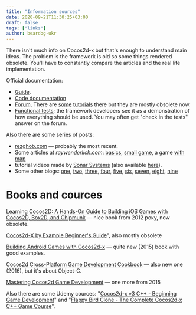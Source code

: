 ```yaml
---
title: "Information sources"
date: 2020-09-21T11:30:25+03:00
draft: false
tags: ["links"]
author: beardog-ukr
---
```


There isn't much info on Cocos2d-x but that's enough to understand main ideas. The problem is the framework is old so some things rendered obsolete. You'll have to constantly compare the articles and the real life implementation.

<!--more-->
Official documentation:
* [Guide](https://docs.cocos2d-x.org/cocos2d-x/v4/en/).
* [Code documentation](https://docs.cocos2d-x.org/api-ref/cplusplus/v4x/)
* [Forum](https://discuss.cocos2d-x.org/), There are [some](https://discuss.cocos2d-x.org/t/cocos3-0-tutorial-game-catchme/14258) [tutorials](https://discuss.cocos2d-x.org/t/tutorials-collection-from-this-forum/14567) there but they are mostly obsolete now.
* [Functional tests](https://github.com/cocos2d/cocos2d-x/tree/v4/tests/cpp-tests/Classes); the framework developers see it as a demonstration of how everything should be used. You may often get "check in the tests" answer on the forum.

Also there are some series of posts:

* [rezghob.com](https://rezghob.com/category/rts/) — probably the most recent.
* Some articles at _raywenderlich.com_: [basics](https://www.raywenderlich.com/1848-cocos2d-x-tutorial-for-beginners), [small game](https://www.raywenderlich.com/2728-cocos2d-x-tutorial-for-ios-and-android-space-game), a game [with map](https://www.raywenderlich.com/2684-cocos2d-x-tile-map-tutorial-part-1)
* tutorial videos made by [Sonar Systems](https://www.youtube.com/playlist?list=PLRtjMdoYXLf4od_bOKN3WjAPr7snPXzoe) (also available [here](https://sonarlearning.co.uk/coursepage.php?topic=game&course=cocos2d-x-v3)).
* Some other blogs: [one](http://aprogrammersday.blogspot.com/p/cocos2d-x-game-programming.html), [two](https://hoangthienphuoc.blogspot.com/2017/10/the-topic-of-game-design-idea-is-always.html), [three](https://discuss.cocos2d-x.org/t/tutorial-series-use-the-cocos2d-x-3-0-game-engine-write-a-tile-map-game-part01/12938/11), [four](http://www.pixnbgames.com/blog/category/cocos2d-x/?lang=en_us), [five](http://www.heyalda.com/category/cocos2d-x/index.html), [six](https://catplusplus.ru/tag/cocos2d-x/), [seven](https://www.mets-blog.com/category/cocos2d-x/), [eight](https://www.babaei.net/tags/cocos2d-x/), [nine](https://devkoboso.com/entry/Cocos2dx-Camera)

# Books and cources

[Learning Cocos2D: A Hands-On Guide to Building iOS Games with Cocos2D, Box2D, and Chipmunk](https://www.amazon.com/Learning-Cocos2D-Hands-Building-Chipmunk/dp/0321735625) — nice book from 2012 року, now obsolete.

[Cocos2d-X by Example Beginner's Guide](https://www.packtpub.com/game-development/cocos2d-x-example-beginners-guide)", also mostly obsolete

[Building Android Games with Cocos2d-x](https://www.packtpub.com/game-development/cocos2d-x-android-game-development) — quite new (2015) book with good examples.

[Cocos2d Cross-Platform Game Development Cookbook](https://www.packtpub.com/game-development/cocos2d-cross-platform-game-development-cookbook-second-edition) — also new one (2016), but it's about Object-C.

[Mastering Cocos2d Game Development](https://www.packtpub.com/product/mastering-cocos2d-game-development/9781784396718) — one more from 2015

Also there are some Udemy cources: "[Cocos2d-x v3 C++ - Beginning Game Development](https://www.udemy.com/course/cocos2d-x-v3-cpp/)" and "[Flappy Bird Clone - The Complete Cocos2d-x C++ Game Course](https://www.udemy.com/course/flappy-bird/)".
